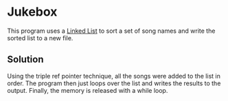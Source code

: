 # Jukebox
This program uses a [Linked List](https://en.wikipedia.org/wiki/Linked_list) to sort a set of
song names and write the sorted list to a new file.

## Solution
Using the triple ref pointer technique, all the songs were added to the list in order.
The program then just loops over the list and writes the results to the output.
Finally, the memory is released with a while loop.

    
